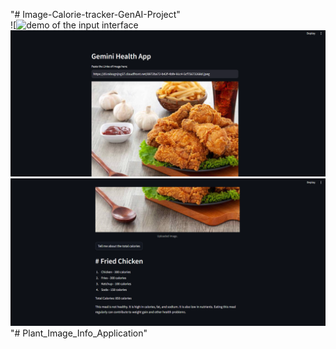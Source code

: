 "# Image-Calorie-tracker-GenAI-Project" 
<br> 
![![demo of the input interface](https://image-calorie-tracker-genai-project.onrender.com/)
<br>
![demo of the input interface](https://raw.githubusercontent.com/PankajR1998/Image-Calorie-tracker-GenAI-Project/main/demo/Input_interface.png)
<br>
![demo of the output interface](https://raw.githubusercontent.com/PankajR1998/Image-Calorie-tracker-GenAI-Project/main/demo/output_interface.png)
"# Plant_Image_Info_Application" 
